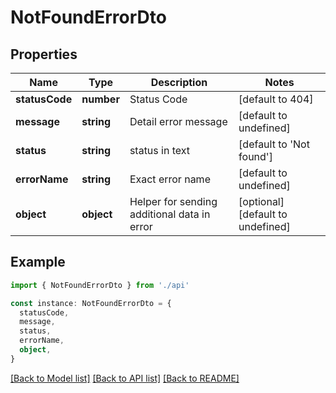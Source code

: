 # NotFoundErrorDto

## Properties

| Name           | Type       | Description                                 | Notes                             |
| -------------- | ---------- | ------------------------------------------- | --------------------------------- |
| **statusCode** | **number** | Status Code                                 | [default to 404]                  |
| **message**    | **string** | Detail error message                        | [default to undefined]            |
| **status**     | **string** | status in text                              | [default to 'Not found']          |
| **errorName**  | **string** | Exact error name                            | [default to undefined]            |
| **object**     | **object** | Helper for sending additional data in error | [optional] [default to undefined] |

## Example

```typescript
import { NotFoundErrorDto } from './api'

const instance: NotFoundErrorDto = {
  statusCode,
  message,
  status,
  errorName,
  object,
}
```

[[Back to Model list]](../README.md#documentation-for-models) [[Back to API list]](../README.md#documentation-for-api-endpoints) [[Back to README]](../README.md)
